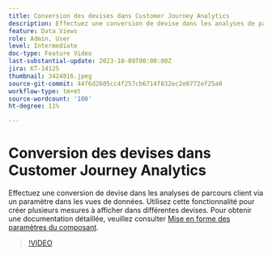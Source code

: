 ```yaml
---
title: Conversion des devises dans Customer Journey Analytics
description: Effectuez une conversion de devise dans les analyses de parcours client via un paramètre dans les vues de données. Utilisez cette fonctionnalité pour créer plusieurs mesures à afficher dans différentes devises. Pour obtenir une documentation détaillée, consultez la page [Paramètres du composant de format|https://experienceleague.adobe.com/docs/analytics-platform/using/cja-dataviews/component-settings/format.html?lang=en#currency]
feature: Data Views
role: Admin, User
level: Intermediate
doc-type: Feature Video
last-substantial-update: 2023-10-09T00:00:00Z
jira: KT-14125
thumbnail: 3424816.jpeg
source-git-commit: 44f6d2605cc4f257cb6714f832ec2e0772ef25a0
workflow-type: tm+mt
source-wordcount: '100'
ht-degree: 11%

---
```



# Conversion des devises dans Customer Journey Analytics

Effectuez une conversion de devise dans les analyses de parcours client via un paramètre dans les vues de données. Utilisez cette fonctionnalité pour créer plusieurs mesures à afficher dans différentes devises. Pour obtenir une documentation détaillée, veuillez consulter [Mise en forme des paramètres du composant](https://experienceleague.adobe.com/docs/analytics-platform/using/cja-dataviews/component-settings/format.html?lang=fr#currency).

>[!VIDEO](https://video.tv.adobe.com/v/3424816/?learn=on)
